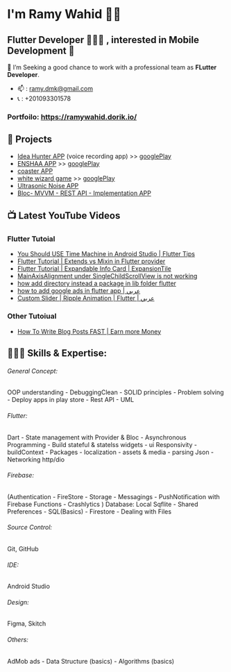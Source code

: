 # I'm Ramy Wahid 👋🏻
## Flutter Developer 👨🏻‍💻 , interested in Mobile Development 👀


🔎 I’m Seeking a good chance to work with a professional team as **FLutter Developer**.
- 📫 : ramy.dmk@gmail.com
- 📞 : +201093301578


### Portfoilo: https://ramywahid.dorik.io/

##  💼 Projects
- [Idea Hunter APP](https://github.com/ramyhq/Idea_Hunter_app)  (voice recording app) >> [googlePlay](https://play.google.com/store/apps/details?id=net.ifeps.idea_hunter)
- [ENSHAA APP](https://github.com/ramyhq/ENSHAA_APP) >> [googlePlay](https://play.google.com/store/apps/details?id=net.ifeps.enshaa)
- [coaster APP](https://github.com/ramyhq/coast-v1)
- [white wizard game](https://github.com/ramyhq/white_wizard_game) >> [googlePlay](https://play.google.com/store/apps/details?id=net.ifeps.white_wizard) 
- [Ultrasonic Noise APP](https://github.com/ramyhq/Ultrasonic_Noise_app)  
- [Bloc- MVVM - REST API - Implementation APP](https://github.com/ramyhq/Bloc_MVVM_REST_API_Implementation)  


##  📺  Latest YouTube Videos
### Flutter Tutoial
- [You Should USE Time Machine in Android Studio | Flutter Tips](https://youtu.be/-l_QT6OYQ5I)
- [Flutter Tutorial | Extends vs Mixin in Flutter provider](https://youtu.be/CUa6fyx15CA)
- [Flutter Tutorial | Expandable Info Card | ExpansionTile](https://youtu.be/T9JesIHb0W4)
- [MainAxisAlignment under SingleChildScrollView is not working](https://youtu.be/GEEi29JJ598)
- [how add directory instead a package in lib folder flutter](https://youtu.be/hGMk1_O3I2Y)
- [how to add google ads in flutter app | عربي](https://youtu.be/k-RH3wB-Esg)
- [Custom Slider | Ripple Animation | Flutter | عربي](https://youtu.be/aj67p6jWXCc)

### Other Tutoiual
- [How To Write Blog Posts FAST | Earn more Money](https://youtu.be/PJaFhrk0UXE)

## 👨🏻‍💻 Skills & Expertise:
###### General Concept:
OOP understanding - DebuggingClean - SOLID principles - Problem solving - Deploy apps in play store - Rest API - UML
###### Flutter:
Dart - State management with Provider & Bloc - Asynchronous Programming - Build stateful & statelss widgets - ui Responsivity - buildContext - Packages - localization - assets & media - parsing Json - Networking http/dio
###### Firebase:
(Authentication - FireStore - Storage - Messagings - PushNotification with Firebase Functions - Crashlytics ) Database:
Local Sqflite - Shared Preferences - SQL(Basics) - Firestore - Dealing with Files
###### Source Control:
Git, GitHub
###### IDE: 
Android Studio
###### Design: 
Figma, Skitch
###### Others:
AdMob ads - Data Structure (basics) - Algorithms (basics)



<!---
ramyhq/ramyhq is a ✨ special ✨ repository because its `README.md` (this file) appears on your GitHub profile.
You can click the Preview link to take a look at your changes.
--->
